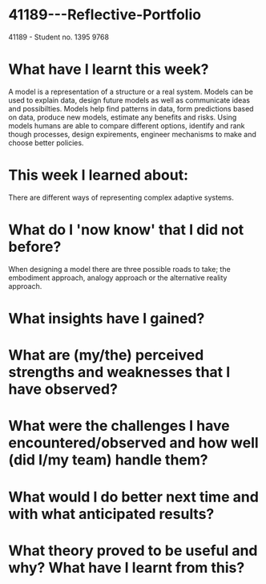 # 41189---Reflective-Portfolio
41189 - Student no. 1395 9768

# What have I learnt this week?

A model is a representation of a structure or a real system. Models can be used to explain data, design future models as well as communicate ideas and possibilties. Models help find patterns in data, form predictions based on data, produce new models, estimate any benefits and risks. Using models humans are able to compare different options, identify and rank though processes, design expirements, engineer mechanisms to make and choose better policies. 

# This week I learned about:
There are different ways of representing complex adaptive systems.  

# What do I 'now know' that I did not before?
When designing a model there are three possible roads to take; the embodiment approach, analogy approach or the alternative reality approach. 
# What insights have I gained?

# What are (my/the) perceived strengths and weaknesses that I have observed?

# What were the challenges I have encountered/observed and how well (did I/my team) handle them?


# What would I do better next time and with what anticipated results?

# What theory proved to be useful and why? What have I learnt from this?

